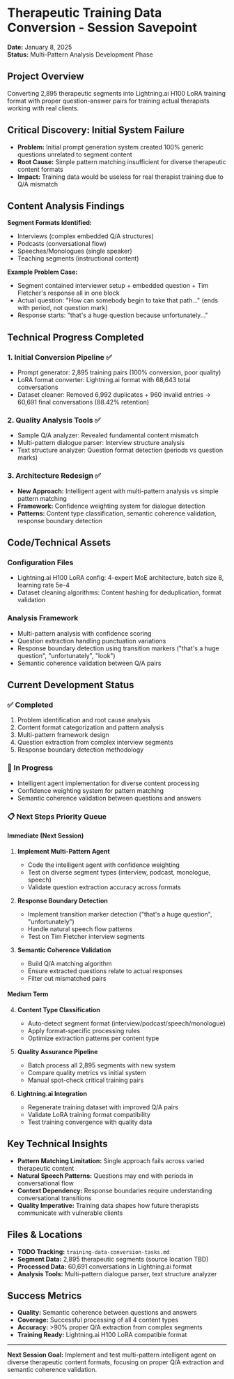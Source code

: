 # Therapeutic Training Data Conversion - Session Savepoint
**Date:** January 8, 2025  
**Status:** Multi-Pattern Analysis Development Phase

## Project Overview
Converting 2,895 therapeutic segments into Lightning.ai H100 LoRA training format with proper question-answer pairs for training actual therapists working with real clients.

## Critical Discovery: Initial System Failure
- **Problem:** Initial prompt generation system created 100% generic questions unrelated to segment content
- **Root Cause:** Simple pattern matching insufficient for diverse therapeutic content formats
- **Impact:** Training data would be useless for real therapist training due to Q/A mismatch

## Content Analysis Findings
**Segment Formats Identified:**
- Interviews (complex embedded Q/A structures)
- Podcasts (conversational flow)
- Speeches/Monologues (single speaker)
- Teaching segments (instructional content)

**Example Problem Case:**
- Segment contained interviewer setup + embedded question + Tim Fletcher's response all in one block
- Actual question: "How can somebody begin to take that path..." (ends with period, not question mark)
- Response starts: "that's a huge question because unfortunately..."

## Technical Progress Completed

### 1. Initial Conversion Pipeline ✅
- Prompt generator: 2,895 training pairs (100% conversion, poor quality)
- LoRA format converter: Lightning.ai format with 68,643 total conversations
- Dataset cleaner: Removed 6,992 duplicates + 960 invalid entries → 60,691 final conversations (88.42% retention)

### 2. Quality Analysis Tools ✅
- Sample Q/A analyzer: Revealed fundamental content mismatch
- Multi-pattern dialogue parser: Interview structure analysis
- Text structure analyzer: Question format detection (periods vs question marks)

### 3. Architecture Redesign ✅
- **New Approach:** Intelligent agent with multi-pattern analysis vs simple pattern matching
- **Framework:** Confidence weighting system for dialogue detection
- **Patterns:** Content type classification, semantic coherence validation, response boundary detection

## Code/Technical Assets

### Configuration Files
- Lightning.ai H100 LoRA config: 4-expert MoE architecture, batch size 8, learning rate 5e-4
- Dataset cleaning algorithms: Content hashing for deduplication, format validation

### Analysis Framework
- Multi-pattern analysis with confidence scoring
- Question extraction handling punctuation variations
- Response boundary detection using transition markers ("that's a huge question", "unfortunately", "look")
- Semantic coherence validation between Q/A pairs

## Current Development Status

### ✅ Completed
1. Problem identification and root cause analysis
2. Content format categorization and pattern analysis
3. Multi-pattern framework design
4. Question extraction from complex interview segments
5. Response boundary detection methodology

### 🔄 In Progress
- Intelligent agent implementation for diverse content processing
- Confidence weighting system for pattern matching
- Semantic coherence validation between questions and answers

### 📋 Next Steps Priority Queue

#### Immediate (Next Session)
1. **Implement Multi-Pattern Agent**
   - Code the intelligent agent with confidence weighting
   - Test on diverse segment types (interview, podcast, monologue, speech)
   - Validate question extraction accuracy across formats

2. **Response Boundary Detection**
   - Implement transition marker detection ("that's a huge question", "unfortunately")
   - Handle natural speech flow patterns
   - Test on Tim Fletcher interview segments

3. **Semantic Coherence Validation**
   - Build Q/A matching algorithm
   - Ensure extracted questions relate to actual responses
   - Filter out mismatched pairs

#### Medium Term
4. **Content Type Classification**
   - Auto-detect segment format (interview/podcast/speech/monologue)
   - Apply format-specific processing rules
   - Optimize extraction patterns per content type

5. **Quality Assurance Pipeline**
   - Batch process all 2,895 segments with new system
   - Compare quality metrics vs initial system
   - Manual spot-check critical training pairs

6. **Lightning.ai Integration**
   - Regenerate training dataset with improved Q/A pairs
   - Validate LoRA training format compatibility
   - Test training convergence with quality data

## Key Technical Insights
- **Pattern Matching Limitation:** Single approach fails across varied therapeutic content
- **Natural Speech Patterns:** Questions may end with periods in conversational flow
- **Context Dependency:** Response boundaries require understanding conversational transitions
- **Quality Imperative:** Training data shapes how future therapists communicate with vulnerable clients

## Files & Locations
- **TODO Tracking:** `training-data-conversion-tasks.md`
- **Segment Data:** 2,895 therapeutic segments (source location TBD)
- **Processed Data:** 60,691 conversations in Lightning.ai format
- **Analysis Tools:** Multi-pattern dialogue parser, text structure analyzer

## Success Metrics
- **Quality:** Semantic coherence between questions and answers
- **Coverage:** Successful processing of all 4 content types
- **Accuracy:** >90% proper Q/A extraction from complex segments
- **Training Ready:** Lightning.ai H100 LoRA compatible format

---
**Next Session Goal:** Implement and test multi-pattern intelligent agent on diverse therapeutic content formats, focusing on proper Q/A extraction and semantic coherence validation.
